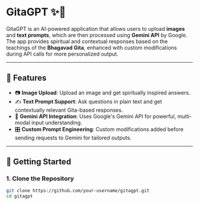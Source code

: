 # GitaGPT ✨📜

GitaGPT is an AI-powered application that allows users to upload **images** and **text prompts**, which are then processed using **Gemini API** by Google. The app provides spiritual and contextual responses based on the teachings of the **Bhagavad Gita**, enhanced with custom modifications during API calls for more personalized output.

---

## 🌟 Features

- 📷 **Image Upload**: Upload an image and get spiritually inspired answers.
- ✍️ **Text Prompt Support**: Ask questions in plain text and get contextually relevant Gita-based responses.
- 🧠 **Gemini API Integration**: Uses Google's Gemini API for powerful, multi-modal input understanding.
- 🎛️ **Custom Prompt Engineering**: Custom modifications added before sending requests to Gemini for tailored outputs.

---

## 🚀 Getting Started

### 1. Clone the Repository
```bash
git clone https://github.com/your-username/gitagpt.git
cd gitagpt
